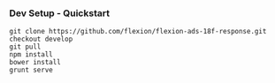 ### Dev Setup - Quickstart

```
git clone https://github.com/flexion/flexion-ads-18f-response.git
checkout develop
git pull
npm install
bower install
grunt serve
```
